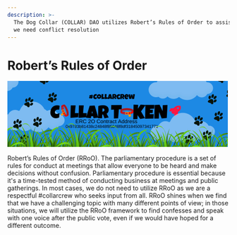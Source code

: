 ```yaml
---
description: >-
  The Dog Collar (COLLAR) DAO utilizes Robert’s Rules of Order to assist us if
  we need conflict resolution
---
```


# Robert’s Rules of Order

![](../../.gitbook/assets/reddit_profile_banner_template_5%20%281%29.png)

Robert’s Rules of Order \(RRoO\). The parliamentary procedure is a set of rules for conduct at meetings that allow everyone to be heard and make decisions without confusion. Parliamentary procedure is essential because it's a time-tested method of conducting business at meetings and public gatherings. In most cases, we do not need to utilize RRoO as we are a respectful \#collarcrew who seeks input from all. RRoO shines when we find that we have a challenging topic with many different points of view; in those situations, we will utilize the RRoO framework to find confesses and speak with one voice after the public vote, even if we would have hoped for a different outcome.

